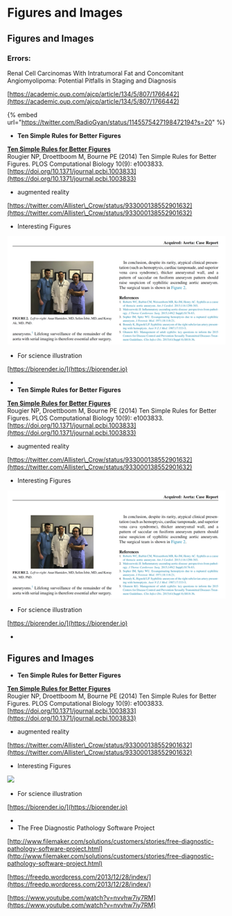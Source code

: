 # Figures and Images

## Figures and Images

### Errors:

Renal Cell Carcinomas With Intratumoral Fat and Concomitant Angiomyolipoma: Potential Pitfalls in Staging and Diagnosis

[https://academic.oup.com/ajcp/article/134/5/807/1766442](https://academic.oup.com/ajcp/article/134/5/807/1766442)

{% embed url="https://twitter.com/RadioGyan/status/1145575427198472194?s=20" %}

* **Ten Simple Rules for Better Figures**

[**Ten Simple Rules for Better Figures**](http://journals.plos.org/ploscompbiol/article?id=10.1371/journal.pcbi.1003833)\
Rougier NP, Droettboom M, Bourne PE (2014) Ten Simple Rules for Better Figures. PLOS Computational Biology 10(9): e1003833. [https://doi.org/10.1371/journal.pcbi.1003833](https://doi.org/10.1371/journal.pcbi.1003833)

* augmented reality

[https://twitter.com/Allister\_Crow/status/933000138552901632](https://twitter.com/Allister\_Crow/status/933000138552901632)

* Interesting Figures

![](<../.gitbook/assets/ekran-resmi-2018-01-14-21.46.34 (2) (2) (2) (2) (1).png>)

* For science illustration

[https://biorender.io/](https://biorender.io)

*
* **Ten Simple Rules for Better Figures**

[**Ten Simple Rules for Better Figures**](http://journals.plos.org/ploscompbiol/article?id=10.1371/journal.pcbi.1003833)\
Rougier NP, Droettboom M, Bourne PE (2014) Ten Simple Rules for Better Figures. PLOS Computational Biology 10(9): e1003833. [https://doi.org/10.1371/journal.pcbi.1003833](https://doi.org/10.1371/journal.pcbi.1003833)

* augmented reality

[https://twitter.com/Allister\_Crow/status/933000138552901632](https://twitter.com/Allister\_Crow/status/933000138552901632)

* Interesting Figures

![](<../.gitbook/assets/ekran-resmi-2018-01-14-21.46.34 (2) (2) (2) (2) (2).png>)

* For science illustration

[https://biorender.io/](https://biorender.io)

*

## Figures and Images

* **Ten Simple Rules for Better Figures**

[**Ten Simple Rules for Better Figures**](http://journals.plos.org/ploscompbiol/article?id=10.1371/journal.pcbi.1003833)\
Rougier NP, Droettboom M, Bourne PE (2014) Ten Simple Rules for Better Figures. PLOS Computational Biology 10(9): e1003833. [https://doi.org/10.1371/journal.pcbi.1003833](https://doi.org/10.1371/journal.pcbi.1003833)

* augmented reality

[https://twitter.com/Allister\_Crow/status/933000138552901632](https://twitter.com/Allister\_Crow/status/933000138552901632)

* Interesting Figures

![](<../.gitbook/assets/ekran-resmi-2018-01-14-21.46.34 (2) (2) (2) (2).png>)

* For science illustration

[https://biorender.io/](https://biorender.io)

*
* The Free Diagnostic Pathology Software Project

[http://www.filemaker.com/solutions/customers/stories/free-diagnostic-pathology-software-project.html](http://www.filemaker.com/solutions/customers/stories/free-diagnostic-pathology-software-project.html)

[https://freedp.wordpress.com/2013/12/28/index/](https://freedp.wordpress.com/2013/12/28/index/)

[https://www.youtube.com/watch?v=nvvhw7iy7RM](https://www.youtube.com/watch?v=nvvhw7iy7RM)
